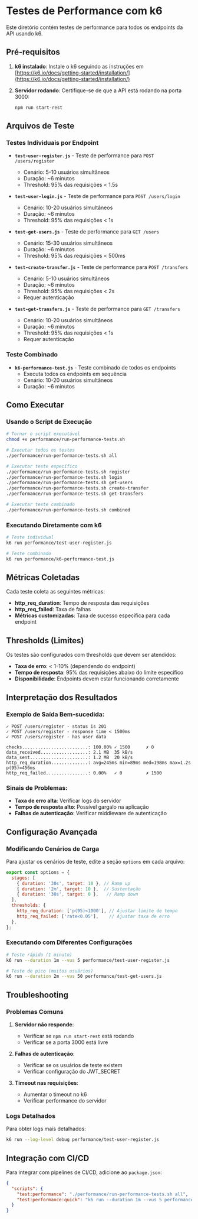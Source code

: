 # Testes de Performance com k6

Este diretório contém testes de performance para todos os endpoints da API usando k6.

## Pré-requisitos

1. **k6 instalado**: Instale o k6 seguindo as instruções em [https://k6.io/docs/getting-started/installation/](https://k6.io/docs/getting-started/installation/)

2. **Servidor rodando**: Certifique-se de que a API está rodando na porta 3000:
   ```bash
   npm run start-rest
   ```

## Arquivos de Teste

### Testes Individuais por Endpoint

- **`test-user-register.js`** - Teste de performance para `POST /users/register`
  - Cenário: 5-10 usuários simultâneos
  - Duração: ~6 minutos
  - Threshold: 95% das requisições < 1.5s

- **`test-user-login.js`** - Teste de performance para `POST /users/login`
  - Cenário: 10-20 usuários simultâneos
  - Duração: ~6 minutos
  - Threshold: 95% das requisições < 1s

- **`test-get-users.js`** - Teste de performance para `GET /users`
  - Cenário: 15-30 usuários simultâneos
  - Duração: ~6 minutos
  - Threshold: 95% das requisições < 500ms

- **`test-create-transfer.js`** - Teste de performance para `POST /transfers`
  - Cenário: 5-10 usuários simultâneos
  - Duração: ~6 minutos
  - Threshold: 95% das requisições < 2s
  - Requer autenticação

- **`test-get-transfers.js`** - Teste de performance para `GET /transfers`
  - Cenário: 10-20 usuários simultâneos
  - Duração: ~6 minutos
  - Threshold: 95% das requisições < 1s
  - Requer autenticação

### Teste Combinado

- **`k6-performance-test.js`** - Teste combinado de todos os endpoints
  - Executa todos os endpoints em sequência
  - Cenário: 10-20 usuários simultâneos
  - Duração: ~6 minutos

## Como Executar

### Usando o Script de Execução

```bash
# Tornar o script executável
chmod +x performance/run-performance-tests.sh

# Executar todos os testes
./performance/run-performance-tests.sh all

# Executar teste específico
./performance/run-performance-tests.sh register
./performance/run-performance-tests.sh login
./performance/run-performance-tests.sh get-users
./performance/run-performance-tests.sh create-transfer
./performance/run-performance-tests.sh get-transfers

# Executar teste combinado
./performance/run-performance-tests.sh combined
```

### Executando Diretamente com k6

```bash
# Teste individual
k6 run performance/test-user-register.js

# Teste combinado
k6 run performance/k6-performance-test.js
```

## Métricas Coletadas

Cada teste coleta as seguintes métricas:

- **http_req_duration**: Tempo de resposta das requisições
- **http_req_failed**: Taxa de falhas
- **Métricas customizadas**: Taxa de sucesso específica para cada endpoint

## Thresholds (Limites)

Os testes são configurados com thresholds que devem ser atendidos:

- **Taxa de erro**: < 1-10% (dependendo do endpoint)
- **Tempo de resposta**: 95% das requisições abaixo do limite específico
- **Disponibilidade**: Endpoints devem estar funcionando corretamente

## Interpretação dos Resultados

### Exemplo de Saída Bem-sucedida:
```
✓ POST /users/register - status is 201
✓ POST /users/register - response time < 1500ms
✓ POST /users/register - has user data

checks.........................: 100.00% ✓ 1500      ✗ 0
data_received..................: 2.1 MB  35 kB/s
data_sent......................: 1.2 MB  20 kB/s
http_req_duration..............: avg=245ms min=89ms med=198ms max=1.2s p(95)=456ms
http_req_failed................: 0.00%   ✓ 0         ✗ 1500
```

### Sinais de Problemas:
- **Taxa de erro alta**: Verificar logs do servidor
- **Tempo de resposta alto**: Possível gargalo na aplicação
- **Falhas de autenticação**: Verificar middleware de autenticação

## Configuração Avançada

### Modificando Cenários de Carga

Para ajustar os cenários de teste, edite a seção `options` em cada arquivo:

```javascript
export const options = {
  stages: [
    { duration: '30s', target: 10 }, // Ramp up
    { duration: '2m', target: 10 },  // Sustentação
    { duration: '30s', target: 0 },   // Ramp down
  ],
  thresholds: {
    http_req_duration: ['p(95)<1000'], // Ajustar limite de tempo
    http_req_failed: ['rate<0.05'],    // Ajustar taxa de erro
  },
};
```

### Executando com Diferentes Configurações

```bash
# Teste rápido (1 minuto)
k6 run --duration 1m --vus 5 performance/test-user-register.js

# Teste de pico (muitos usuários)
k6 run --duration 2m --vus 50 performance/test-get-users.js
```

## Troubleshooting

### Problemas Comuns

1. **Servidor não responde**:
   - Verificar se `npm run start-rest` está rodando
   - Verificar se a porta 3000 está livre

2. **Falhas de autenticação**:
   - Verificar se os usuários de teste existem
   - Verificar configuração do JWT_SECRET

3. **Timeout nas requisições**:
   - Aumentar o timeout no k6
   - Verificar performance do servidor

### Logs Detalhados

Para obter logs mais detalhados:

```bash
k6 run --log-level debug performance/test-user-register.js
```

## Integração com CI/CD

Para integrar com pipelines de CI/CD, adicione ao `package.json`:

```json
{
  "scripts": {
    "test:performance": "./performance/run-performance-tests.sh all",
    "test:performance:quick": "k6 run --duration 1m --vus 5 performance/k6-performance-test.js"
  }
}
```
